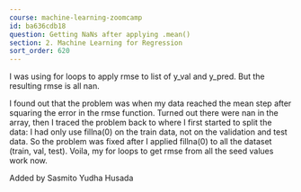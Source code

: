 ```yaml
---
course: machine-learning-zoomcamp
id: ba636cdb18
question: Getting NaNs after applying .mean()
section: 2. Machine Learning for Regression
sort_order: 620
---
```


I was using for loops to apply rmse to list of y_val and y_pred. But the resulting rmse is all nan.

I found out that the problem was when my data reached the mean step after squaring the error in the rmse function. Turned out there were nan in the array, then I traced the problem back to where I first started to split the data: I had only use fillna(0) on the train data, not on the validation and test data. So the problem was fixed after I applied fillna(0) to all the dataset (train, val, test). Voila, my for loops to get rmse from all the seed values work now.

Added by Sasmito Yudha Husada

